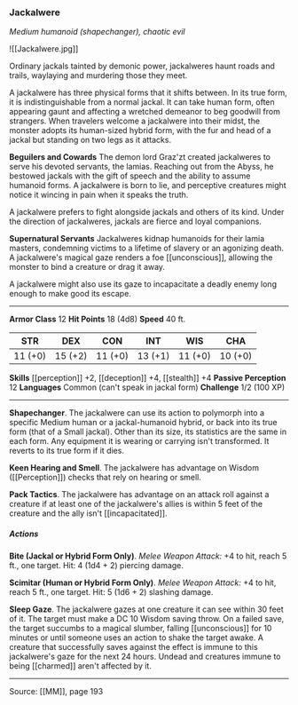 ### Jackalwere
_Medium humanoid (shapechanger), chaotic evil_

![[Jackalwere.jpg]]

Ordinary jackals tainted by demonic power, jackalweres haunt roads and trails, waylaying and murdering those they meet.

A jackalwere has three physical forms that it shifts between. In its true form, it is indistinguishable from a normal jackal. It can take human form, often appearing gaunt and affecting a wretched demeanor to beg goodwill from strangers. When travelers welcome a jackalwere into their midst, the monster adopts its human-sized hybrid form, with the fur and head of a jackal but standing on two legs as it attacks.

**Beguilers and Cowards** The demon lord Graz'zt created jackalweres to serve his devoted servants, the lamias. Reaching out from the Abyss, he bestowed jackals with the gift of speech and the ability to assume humanoid forms. A jackalwere is born to lie, and perceptive creatures might notice it wincing in pain when it speaks the truth.

A jackalwere prefers to fight alongside jackals and others of its kind. Under the direction of jackalweres, jackals are fierce and loyal companions.


**Supernatural Servants** Jackalweres kidnap humanoids for their lamia masters, condemning victims to a lifetime of slavery or an agonizing death. A jackalwere's magical gaze renders a foe [[unconscious]], allowing the monster to bind a creature or drag it away.

A jackalwere might also use its gaze to incapacitate a deadly enemy long enough to make good its escape.






---

**Armor Class** 12
**Hit Points** 18 (4d8)
**Speed** 40 ft.

| STR     | DEX     | CON     | INT     | WIS     | CHA     |
|---------|---------|---------|---------|---------|---------|
| 11 (+0) | 15 (+2) | 11 (+0) | 13 (+1) | 11 (+0) | 10 (+0) |

**Skills** [[perception]] +2, [[deception]] +4, [[stealth]] +4
**Passive Perception** 12
**Languages** Common (can't speak in jackal form)
**Challenge** 1/2 (100 XP)

---

**Shapechanger**. The jackalwere can use its action to polymorph into a specific Medium human or a jackal-humanoid hybrid, or back into its true form (that of a Small jackal). Other than its size, its statistics are the same in each form. Any equipment it is wearing or carrying isn't transformed. It reverts to its true form if it dies.

**Keen Hearing and Smell**. The jackalwere has advantage on Wisdom ([[Perception]]) checks that rely on hearing or smell.

**Pack Tactics**. The jackalwere has advantage on an attack roll against a creature if at least one of the jackalwere's allies is within 5 feet of the creature and the ally isn't [[incapacitated]].

##### Actions
**Bite (Jackal or Hybrid Form Only)**. _Melee Weapon Attack:_ +4 to hit, reach 5 ft., one target. Hit: 4 (1d4 + 2) piercing damage.

**Scimitar (Human or Hybrid Form Only)**. _Melee Weapon Attack:_ +4 to hit, reach 5 ft., one target. Hit: 5 (1d6 + 2) slashing damage.

**Sleep Gaze**. The jackalwere gazes at one creature it can see within 30 feet of it. The target must make a DC 10 Wisdom saving throw. On a failed save, the target succumbs to a magical slumber, falling [[unconscious]] for 10 minutes or until someone uses an action to shake the target awake. A creature that successfully saves against the effect is immune to this jackalwere's gaze for the next 24 hours. Undead and creatures immune to being [[charmed]] aren't affected by it.


---

Source: [[MM]], page 193